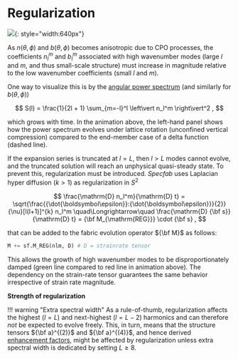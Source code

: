 # Regularization

![](https://raw.githubusercontent.com/nicholasmr/specfab/main/demo/cube-crush-animation/regularization/regularization.gif){: style="width:640px"}

As $n(\theta,\phi)$ and $b(\theta,\phi)$ becomes anisotropic due to CPO processes, the coefficients $n_l^m$ and $b_l^m$ associated with high wavenumber modes (large $l$ and $m$, and thus small-scale structure) must increase in magnitude relative to the low wavenumber coefficients (small $l$ and $m$). 

One way to visualize this is by the [angular power spectrum](https://en.wikipedia.org/wiki/Spherical_harmonics#Spectrum_analysis) (and similarly for $b(\theta,\phi)$)

$$ 
S(l) = \frac{1}{2l + 1} \sum_{m=-l}^l \left\vert n_l^m \right\vert^2 ,
$$

which grows with time. 
In the animation above, the left-hand panel shows how the power spectrum evolves under lattice rotation (unconfined vertical compression) compared to the end-member case of a delta function (dashed line).

If the expansion series is truncated at $l=L$, then $l{\gt}L$ modes cannot evolve, and the truncated solution will reach an unphysical quasi-steady state. To prevent this, regularization must be introduced.
*Specfab* uses Laplacian hyper diffusion ($k>1$) as regularization in $S^2$

$$ 
\frac{\mathrm{D} n_l^m}{\mathrm{D} t} = \sqrt{\frac{{\dot{\boldsymbol\epsilon}}:{\dot{\boldsymbol\epsilon}}}{2}} {\nu}[l(l+1)]^{k} n_l^m 
\quad\Longrightarrow\quad
\frac{\mathrm{D} {\bf s}}{\mathrm{D} t} = {\bf M_{\mathrm{REG}}} \cdot {\bf s} 
,
$$

that can be added to the fabric evolution operator ${\bf M}$ as follows:
```python
M += sf.M_REG(nlm, D) # D = strainrate tensor
```
This allows the growth of high wavenumber modes to be disproportionately damped (green line compared to red line in animation above).
The dependency on the strain-rate tensor guarantees the same behavior irrespective of strain rate magnitude. 

**Strength of regularization**<br>



!!! warning "Extra spectral width"
    As a rule-of-thumb, regularization affects the highest ($l=L$) and next-highest ($l=L-2$) harmonics and can therefore *not* be expected to evolve freely. 
    This, in turn, means that the structure tensors ${\bf a}^{(2)}$ and ${\bf a}^{(4)}$, and hence derived [enhancement factors](enhancements-strainrate.md), might be affected by regularization unless extra spectral width is dedicated by setting $L{\geq}8$. 

